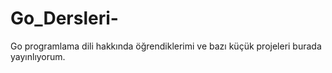 # Go_Dersleri-
Go programlama dili hakkında öğrendiklerimi ve bazı küçük projeleri burada yayınlıyorum.
